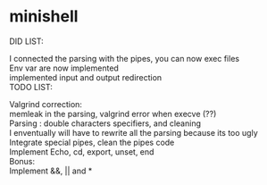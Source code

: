 # minishell

DID LIST:

I connected the parsing with the pipes, you can now exec files\
Env var are now implemented\
implemented input and output redirection\
TODO LIST:

Valgrind correction:\
memleak in the parsing, valgrind error when execve (??)\
Parsing : double characters specifiers, and cleaning\
I enventually will have to rewrite all the parsing because its too ugly\
Integrate special pipes, clean the pipes code\
Implement Echo, cd, export, unset, end\
Bonus:\
Implement &&, || and *
